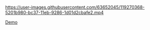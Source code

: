 



https://user-images.githubusercontent.com/63652045/119270368-5201b980-bc37-11eb-9286-1d01d2cbafe2.mp4

[Demo](https://boboxon.github.io/Khorezm-Food-WebSite/)
